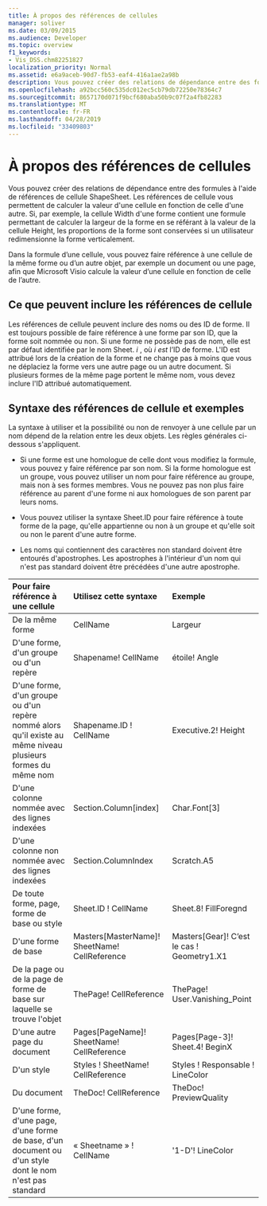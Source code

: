 ```yaml
---
title: À propos des références de cellules
manager: soliver
ms.date: 03/09/2015
ms.audience: Developer
ms.topic: overview
f1_keywords:
- Vis_DSS.chm82251827
localization_priority: Normal
ms.assetid: e6a9aceb-90d7-fb53-eaf4-416a1ae2a98b
description: Vous pouvez créer des relations de dépendance entre des formules à l'aide de références de cellule ShapeSheet. Les références de cellule vous permettent de calculer la valeur d'une cellule en fonction de celle d'une autre. Si, par exemple, la cellule Width d'une forme contient une formule permettant de calculer la largeur de la forme en se référant à la valeur de la cellule Height, les proportions de la forme sont conservées si un utilisateur redimensionne la forme verticalement.
ms.openlocfilehash: a92bcc560c535dc012ec5cb79db72250e78364c7
ms.sourcegitcommit: 8657170d071f9bcf680aba50b9c07f2a4fb82283
ms.translationtype: MT
ms.contentlocale: fr-FR
ms.lasthandoff: 04/28/2019
ms.locfileid: "33409803"
---
```

# <a name="about-cell-references"></a>À propos des références de cellules

Vous pouvez créer des relations de dépendance entre des formules à l'aide de références de cellule ShapeSheet. Les références de cellule vous permettent de calculer la valeur d'une cellule en fonction de celle d'une autre. Si, par exemple, la cellule Width d'une forme contient une formule permettant de calculer la largeur de la forme en se référant à la valeur de la cellule Height, les proportions de la forme sont conservées si un utilisateur redimensionne la forme verticalement.
  
Dans la formule d’une cellule, vous pouvez faire référence à une cellule de la même forme ou d’un autre objet, par exemple un document ou une page, afin que Microsoft Visio calcule la valeur d’une cellule en fonction de celle de l’autre.
  
## <a name="what-cell-references-can-include"></a>Ce que peuvent inclure les références de cellule

Les références de cellule peuvent inclure des noms ou des ID de forme. Il est toujours possible de faire référence à une forme par son ID, que la forme soit nommée ou non. Si une forme ne possède pas de nom, elle est par défaut identifiée par le nom Sheet. *i*  , où  *i est*  l’ID de forme. L'ID est attribué lors de la création de la forme et ne change pas à moins que vous ne déplaciez la forme vers une autre page ou un autre document. Si plusieurs formes de la même page portent le même nom, vous devez inclure l'ID attribué automatiquement. 
  
## <a name="cell-reference-syntax-and-examples"></a>Syntaxe des références de cellule et exemples

La syntaxe à utiliser et la possibilité ou non de renvoyer à une cellule par un nom dépend de la relation entre les deux objets. Les règles générales ci-dessous s'appliquent.
  
- Si une forme est une homologue de celle dont vous modifiez la formule, vous pouvez y faire référence par son nom. Si la forme homologue est un groupe, vous pouvez utiliser un nom pour faire référence au groupe, mais non à ses formes membres. Vous ne pouvez pas non plus faire référence au parent d'une forme ni aux homologues de son parent par leurs noms.
    
- Vous pouvez utiliser la syntaxe Sheet.ID pour faire référence à toute forme de la page, qu'elle appartienne ou non à un groupe et qu'elle soit ou non le parent d'une autre forme.
    
- Les noms qui contiennent des caractères non standard doivent être entourés d'apostrophes. Les apostrophes à l'intérieur d'un nom qui n'est pas standard doivent être précédées d'une autre apostrophe.
    
|**Pour faire référence à une cellule**|**Utilisez cette syntaxe**|**Exemple**|
|:-----|:-----|:-----|
|De la même forme  <br/> | CellName  <br/> | Largeur  <br/> |
| D'une forme, d'un groupe ou d'un repère  <br/> | Shapename! CellName  <br/> | étoile! Angle  <br/> |
| D'une forme, d'un groupe ou d'un repère nommé alors qu'il existe au même niveau plusieurs formes du même nom  <br/> | Shapename.ID ! CellName  <br/> | Executive.2! Height  <br/> |
| D'une colonne nommée avec des lignes indexées  <br/> | Section.Column[index]  <br/> | Char.Font[3]  <br/> |
| D'une colonne non nommée avec des lignes indexées  <br/> | Section.ColumnIndex  <br/> | Scratch.A5  <br/> |
| De toute forme, page, forme de base ou style  <br/> | Sheet.ID ! CellName  <br/> | Sheet.8! FillForegnd  <br/> |
| D'une forme de base  <br/> | Masters[MasterName]! SheetName! CellReference  <br/> | Masters[Gear]! C’est le cas ! Geometry1.X1  <br/> |
| De la page ou de la page de forme de base sur laquelle se trouve l'objet  <br/> | ThePage! CellReference  <br/> | ThePage! User.Vanishing_Point  <br/> |
| D'une autre page du document  <br/> | Pages[PageName]! SheetName! CellReference  <br/> | Pages[Page-3]! Sheet.4! BeginX  <br/> |
| D'un style  <br/> | Styles ! SheetName! CellReference  <br/> | Styles ! Responsable ! LineColor  <br/> |
| Du document  <br/> | TheDoc! CellReference  <br/> | TheDoc! PreviewQuality  <br/> |
| D'une forme, d'une page, d'une forme de base, d'un document ou d'un style dont le nom n'est pas standard  <br/> | « Sheetname » ! CellName  <br/> | '1-D'! LineColor  <br/> |
   

